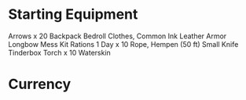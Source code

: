 # Starting Equipment
Arrows x 20
Backpack 
Bedroll
Clothes, Common 
Ink 
Leather Armor 
Longbow
Mess Kit 
Rations 1 Day x 10 
Rope, Hempen (50 ft) 
Small Knife 
Tinderbox 
Torch x 10 
Waterskin
# Currency